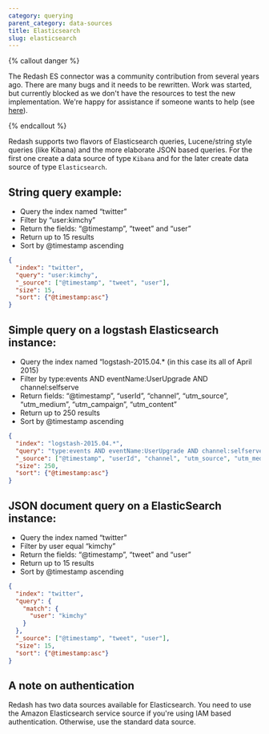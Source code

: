 ```yaml
---
category: querying
parent_category: data-sources
title: Elasticsearch
slug: elasticsearch
---
```


{% callout danger %}

The Redash ES connector was a community contribution from several years ago.
There are many bugs and it needs to be rewritten. Work was started, but
currently blocked as we don't have the resources to test the new implementation.
We're happy for assistance if someone wants to help (see
[here](https://github.com/getredash/redash/pull/4391)).

{% endcallout %}

Redash supports two flavors of Elasticsearch queries, Lucene/string style
queries (like Kibana) and the more elaborate JSON based queries. For the first
one create a data source of type `Kibana` and for the later create data source
of type `Elasticsearch`.

## String query example:

- Query the index named “twitter”
- Filter by “user:kimchy”
- Return the fields: “@timestamp”, “tweet” and “user”
- Return up to 15 results
- Sort by @timestamp ascending

```json
{
  "index": "twitter",
  "query": "user:kimchy",
  "_source": ["@timestamp", "tweet", "user"],
  "size": 15,
  "sort": {"@timestamp:asc"}
}
```

## Simple query on a logstash Elasticsearch instance:

- Query the index named “logstash-2015.04.\* (in this case its all of
  April 2015)
- Filter by type:events AND eventName:UserUpgrade AND channel:selfserve
- Return fields: “@timestamp”, “userId”, “channel”, “utm_source”, “utm_medium”,
  “utm_campaign”, “utm_content”
- Return up to 250 results
- Sort by @timestamp ascending

```json
{
  "index": "logstash-2015.04.*",
  "query": "type:events AND eventName:UserUpgrade AND channel:selfserve",
  "_source": ["@timestamp", "userId", "channel", "utm_source", "utm_medium", "utm_campaign", "utm_content"],
  "size": 250,
  "sort": {"@timestamp:asc"}
}
```

## JSON document query on a ElasticSearch instance:

- Query the index named “twitter”
- Filter by user equal “kimchy”
- Return the fields: “@timestamp”, “tweet” and “user”
- Return up to 15 results
- Sort by @timestamp ascending

```json
{
  "index": "twitter",
  "query": {
    "match": {
      "user": "kimchy"
    }
  },
  "_source": ["@timestamp", "tweet", "user"],
  "size": 15,
  "sort": {"@timestamp:asc"}
}
```

## A note on authentication

Redash has two data sources available for Elasticsearch. You need to use the
Amazon Elasticsearch service source if you're using IAM based authentication.
Otherwise, use the standard data source.

